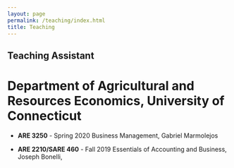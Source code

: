 ```yaml
---
layout: page
permalink: /teaching/index.html
title: Teaching
---
```


## Teaching Assistant

# Department of Agricultural and Resources Economics, University of Connecticut

- **ARE 3250** - Spring 2020
Business Management, Gabriel Marmolejos

- **ARE 2210/SARE 460** - Fall 2019
Essentials of Accounting and Business, Joseph Bonelli, 
 
